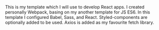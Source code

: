 This is my template which I will use to develop React apps. I created personally Webpack, basing on my another template for JS ES6. In this template I configured Babel, Sass, and React. Styled-components are optionally added to be used. Axios is added as my favourite fetch library. 